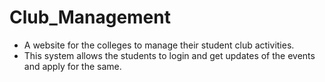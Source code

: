 # Club_Management

* A website for the colleges to manage their student club activities.
* This system allows the students to login and get updates of the events and apply for the same.
